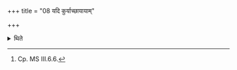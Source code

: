 +++
title = "08 यदि कुर्याच्छायायाम्"

+++

<details><summary>थिते</summary>

8. if he does he should do it in the shade.[^1]   


[^1]: Cp. MS III.6.6.
</details>
